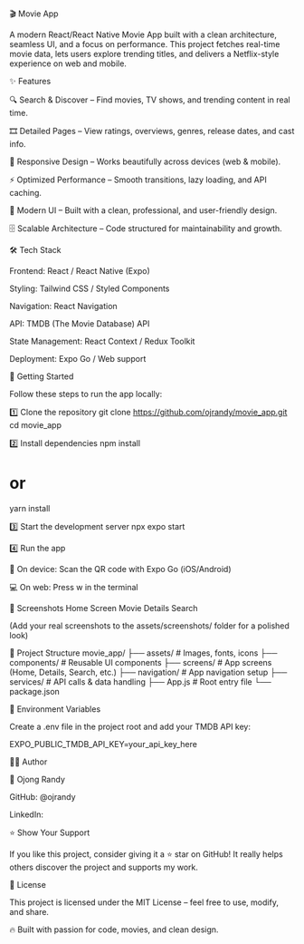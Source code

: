 🎬 Movie App


A modern React/React Native Movie App built with a clean architecture, seamless UI, and a focus on performance.
This project fetches real-time movie data, lets users explore trending titles, and delivers a Netflix-style experience on web and mobile.

✨ Features

🔍 Search & Discover – Find movies, TV shows, and trending content in real time.

🎞 Detailed Pages – View ratings, overviews, genres, release dates, and cast info.

📱 Responsive Design – Works beautifully across devices (web & mobile).

⚡ Optimized Performance – Smooth transitions, lazy loading, and API caching.

🎨 Modern UI – Built with a clean, professional, and user-friendly design.

🗄 Scalable Architecture – Code structured for maintainability and growth.

🛠 Tech Stack

Frontend: React / React Native (Expo)

Styling: Tailwind CSS / Styled Components

Navigation: React Navigation

API: TMDB (The Movie Database) API

State Management: React Context / Redux Toolkit

Deployment: Expo Go / Web support

🚀 Getting Started

Follow these steps to run the app locally:

1️⃣ Clone the repository
git clone https://github.com/ojrandy/movie_app.git
cd movie_app

2️⃣ Install dependencies
npm install
# or
yarn install

3️⃣ Start the development server
npx expo start

4️⃣ Run the app

📱 On device: Scan the QR code with Expo Go (iOS/Android)

💻 On web: Press w in the terminal

📸 Screenshots
Home Screen	Movie Details	Search




(Add your real screenshots to the assets/screenshots/ folder for a polished look)

📂 Project Structure
movie_app/
├── assets/           # Images, fonts, icons
├── components/       # Reusable UI components
├── screens/          # App screens (Home, Details, Search, etc.)
├── navigation/       # App navigation setup
├── services/         # API calls & data handling
├── App.js            # Root entry file
└── package.json

🔑 Environment Variables

Create a .env file in the project root and add your TMDB API key:

EXPO_PUBLIC_TMDB_API_KEY=your_api_key_here

🧑‍💻 Author

👤 Ojong Randy

GitHub: @ojrandy

LinkedIn: 



⭐ Show Your Support

If you like this project, consider giving it a ⭐ star on GitHub!
It really helps others discover the project and supports my work.

📜 License

This project is licensed under the MIT License – feel free to use, modify, and share.

🔥 Built with passion for code, movies, and clean design.